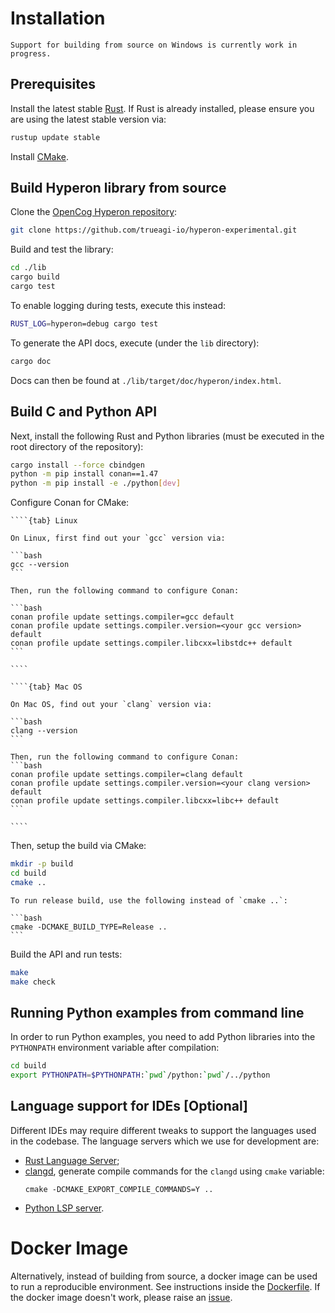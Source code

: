 # Installation

```{note}
Support for building from source on Windows is currently work in progress. 
```

## Prerequisites

Install the latest stable [Rust](https://www.rust-lang.org/tools/install). If Rust is already installed, please ensure you are using the latest stable version via:
```bash
rustup update stable
```

Install [CMake](https://cmake.org/install/).


## Build Hyperon library from source

Clone the [OpenCog Hyperon repository](https://github.com/trueagi-io/hyperon-experimental):

```bash
git clone https://github.com/trueagi-io/hyperon-experimental.git
```

Build and test the library:

```bash
cd ./lib
cargo build 
cargo test
```

To enable logging during tests, execute this instead:

```bash
RUST_LOG=hyperon=debug cargo test
```

To generate the API docs, execute (under the `lib` directory):

```bash
cargo doc
```

Docs can then be found at `./lib/target/doc/hyperon/index.html`.


## Build C and Python API

Next, install the following Rust and Python libraries (must be executed in the root directory of the repository):

```bash
cargo install --force cbindgen
python -m pip install conan==1.47
python -m pip install -e ./python[dev]
```

Configure Conan for CMake:

`````{tabs}
````{tab} Linux

On Linux, first find out your `gcc` version via:

```bash
gcc --version
```

Then, run the following command to configure Conan:

```bash
conan profile update settings.compiler=gcc default
conan profile update settings.compiler.version=<your gcc version> default
conan profile update settings.compiler.libcxx=libstdc++ default
```

````

````{tab} Mac OS

On Mac OS, find out your `clang` version via:

```bash
clang --version
```

Then, run the following command to configure Conan:
```bash
conan profile update settings.compiler=clang default
conan profile update settings.compiler.version=<your clang version> default  
conan profile update settings.compiler.libcxx=libc++ default 
```

````
`````

Then, setup the build via CMake:

```bash
mkdir -p build
cd build
cmake ..
```

````{note}
To run release build, use the following instead of `cmake ..`:

```bash
cmake -DCMAKE_BUILD_TYPE=Release ..
```

````

Build the API and run tests:
```bash
make
make check
```

## Running Python examples from command line

In order to run Python examples, you need to add Python libraries into the `PYTHONPATH` environment variable after compilation:

```bash
cd build
export PYTHONPATH=$PYTHONPATH:`pwd`/python:`pwd`/../python
```

## Language support for IDEs [Optional]

Different IDEs may require different tweaks to support the languages
used in the codebase. The language servers which we use
for development are:
- [Rust Language Server](https://github.com/rust-lang/rls#setup);
- [clangd](https://clangd.llvm.org/installation), generate compile
  commands for the `clangd` using `cmake` variable:
  ```
  cmake -DCMAKE_EXPORT_COMPILE_COMMANDS=Y ..
  ```
- [Python LSP server](https://github.com/python-lsp/python-lsp-server#installation).


# Docker Image

Alternatively, instead of building from source, a docker image can be used to run a reproducible environment. See instructions inside the [Dockerfile](https://github.com/trueagi-io/hyperon-experimental/blob/main/.github/Dockerfile).
If the docker image doesn't work, please
raise an
[issue](https://github.com/trueagi-io/hyperon-experimental/issues).


